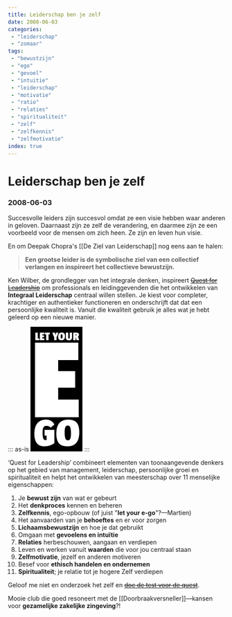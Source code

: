 ```yaml
---
title: Leiderschap ben je zelf
date: 2008-06-03
categories:
 - "leiderschap"
 - "zomaar"
tags:
 - "bewustzijn"
 - "ego"
 - "gevoel"
 - "intuitie"
 - "leiderschap"
 - "motivatie"
 - "ratio"
 - "relaties"
 - "spiritualiteit"
 - "zelf"
 - "zelfkennis"
 - "zelfmotivatie"
index: true
---
```


# Leiderschap ben je zelf
### 2008-06-03

Succesvolle leiders zijn succesvol omdat ze een visie hebben waar anderen in geloven. Daarnaast zijn ze zelf de verandering, en daarmee zijn ze een voorbeeld voor de mensen om zich heen. Ze zijn en leven hun visie.

En om Deepak Chopra's [[De Ziel van Leiderschap]] nog eens aan te halen:
> **Een grootse leider is de symbolische ziel van een collectief verlangen en inspireert het collectieve bewustzijn.**

Ken Wilber, de grondlegger van het integrale denken, inspireert ~~[Quest for Leadership](http://www.questforleadership.nl/)~~ om professionals en leidinggevenden die het ontwikkelen van **Integraal Leiderschap** centraal willen stellen. Je kiest voor completer, krachtiger en authentieker functioneren en onderschrijft dat dat een persoonlijke kwaliteit is. Vanuit die kwaliteit gebruik je alles wat je hebt geleerd op een nieuwe manier.

::: as-is
<img src="e-go.png">
:::

‘Quest for Leadership’ combineert elementen van toonaangevende denkers op het gebied van management, leiderschap, persoonlijke groei en spiritualiteit en helpt het ontwikkelen van meesterschap over 11 menselijke eigenschappen:
1. Je **bewust zijn** van wat er gebeurt
1. Het **denkproces** kennen en beheren
1. **Zelfkennis**, ego-opbouw (of juist "**let your e-go**"?—Martien)
1. Het aanvaarden van je **behoeftes** en er voor zorgen
1. **Lichaamsbewustzijn** en hoe je dat gebruikt
1. Omgaan met **gevoelens en intuïtie**
1. **Relaties** herbeschouwen, aangaan en verdiepen
1. Leven en werken vanuit **waarden** die voor jou centraal staan
1. **Zelfmotivatie**, jezelf en anderen motiveren
1. Besef voor **ethisch handelen en ondernemen**
1. **Spiritualiteit**; je relatie tot je hogere Zelf verdiepen

Geloof me niet en onderzoek het zelf en ~~[doe de test voor de quest](http://www.questforleadership.nl/voorwie_profiel.htm)~~.

Mooie club die goed resoneert met de [[Doorbraakversneller]]—kansen voor **gezamelijke zakelijke zingeving**?!
